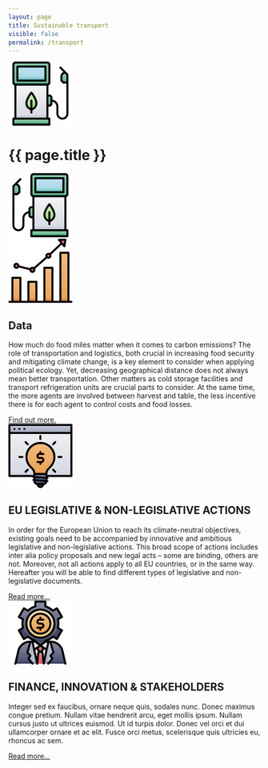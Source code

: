 ```yaml
---
layout: page
title: Sustainable transport
visible: false
permalink: /transport
---
```


<div>
	<div class="centered-title">
		<img src="/assets/icons/DrawKit-Ecology/Color/Gas Station.svg">
		<h1>{{ page.title }}</h1>
		<img src="/assets/icons/DrawKit-Ecology/Color/Gas Station.svg" style="transform: scaleX(-1);">
	</div>
	<div class="flex-container">
		<div class="row">
			<img class="card-img" src="/assets/icons/DrawKit-SaaS/Color/Hockey stick growth.svg">
			<div class="card-descr">
				<h2>Data</h2>
				<p>
					How much do food miles matter when it comes to carbon emissions? The role of transportation and logistics, both crucial in increasing food security and mitigating climate change, is a key element to consider when applying political ecology. Yet, decreasing geographical distance does not always mean better transportation. Other matters as cold storage facilities and transport refrigeration units are crucial parts to consider. At the same time, the more agents are involved between harvest and table, the less incentive there is for each agent to control costs and food losses.
				</p>
				<a href="/transport/data">Find out more.</a>
			</div>
		</div>
		<div class="row">
			<img class="card-img" src="/assets/icons/DrawKit-SaaS/Color/Creative Idea.svg">
			<div class="card-descr">
				<h2>EU LEGISLATIVE & NON-LEGISLATIVE ACTIONS</h2>
				<p>
				In order for the European Union to reach its climate-neutral objectives, existing goals need to be
				accompanied by innovative and ambitious legislative and non-legislative actions. This broad scope of
				actions includes inter alia policy proposals and new legal acts – some are binding, others are not.
				Moreover, not all actions apply to all EU countries, or in the same way. Hereafter you will be able to
				find different types of legislative and non-legislative documents.
				</p>
				<a href="#">Read more...</a>
			</div>
		</div>
		<div class="row">
			<img class="card-img" src="/assets/icons/DrawKit-SaaS/Color/Investor.svg">
			<div class="card-descr">
				<h2>FINANCE, INNOVATION & STAKEHOLDERS</h2>
				<p>
					<span class="temp">
						Integer sed ex faucibus, ornare neque quis, sodales nunc. Donec maximus congue pretium. Nullam
						vitae hendrerit arcu, eget mollis ipsum. Nullam cursus justo ut ultrices euismod. Ut id turpis
						dolor. Donec vel orci et dui ullamcorper ornare et ac elit. Fusce orci metus, scelerisque quis
						ultricies eu, rhoncus ac sem.
					</span>
				</p>
				<a href="/finance_innovation">Read more...</a>
			</div>
		</div>
	</div>

</div>
